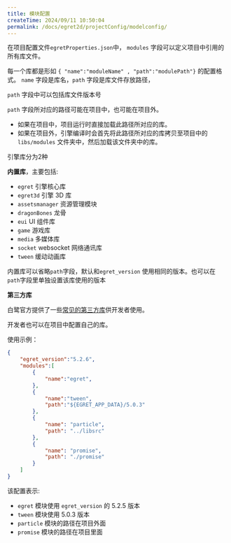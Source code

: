 ```yaml
---
title: 模块配置
createTime: 2024/09/11 10:50:04
permalink: /docs/egret2d/projectConfig/modelconfig/
---
```


在项目配置文件`egretProperties.json`中， `modules` 字段可以定义项目中引用的所有库文件。

每一个库都是形如 `{ "name":"moduleName" , "path":"modulePath"}` 的配置格式。
`name` 字段是库名，`path` 字段是库文件存放路径，

`path` 字段中可以包括库文件版本号

`path` 字段所对应的路径可能在项目中，也可能在项目外。

* 如果在项目中，项目运行时直接加载此路径所对应的库。
* 如果在项目外，引擎编译时会首先将此路径所对应的库拷贝至项目中的 `libs/modules` 文件夹中，然后加载该文件夹中的库。

引擎库分为2种

**内置库**，主要包括:
 
* `egret` 引擎核心库
* `egret3d` 引擎 3D 库
* `assetsmanager` 资源管理模块
* `dragonBones` 龙骨
* `eui` UI 组件库
* `game` 游戏库
* `media` 多媒体库
* `socket` websocket 网络通讯库
* `tween` 缓动动画库

内置库可以省略`path`字段，默认和`egret_version` 使用相同的版本。也可以在`path`字段里单独设置该库使用的版本

**第三方库**

白鹭官方提供了一些[常见的第三方库](https://github.com/egret-labs/egret-game-library)供开发者使用。

开发者也可以在项目中配置自己的库。



使用示例：

``` json
{
	"egret_version":"5.2.6",
	"modules":[
		{
			"name":"egret",
		},
		{
			"name":"tween",
			"path":"${EGRET_APP_DATA}/5.0.3"
		},
		{
			"name": "particle",
			"path": "../libsrc"
		},
		{
			"name": "promise",
			"path": "./promise"
		}
	]
}
```
该配置表示:

* `egret` 模块使用 `egret_version` 的 5.2.5 版本
*  `tween` 模块使用 5.0.3 版本
*  `particle` 模块的路径在项目外面
*  `promise` 模块的路径在项目里面

